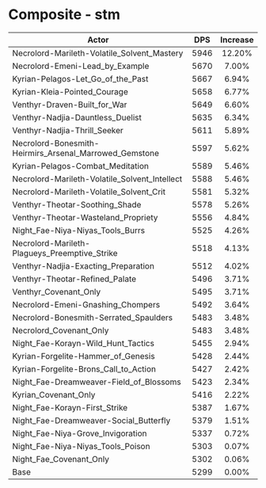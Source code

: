 # Composite - stm
| Actor | DPS | Increase |
|---|:---:|:---:|
|Necrolord-Marileth-Volatile_Solvent_Mastery|5946|12.20%|
|Necrolord-Emeni-Lead_by_Example|5670|7.00%|
|Kyrian-Pelagos-Let_Go_of_the_Past|5667|6.94%|
|Kyrian-Kleia-Pointed_Courage|5658|6.77%|
|Venthyr-Draven-Built_for_War|5649|6.60%|
|Venthyr-Nadjia-Dauntless_Duelist|5635|6.34%|
|Venthyr-Nadjia-Thrill_Seeker|5611|5.89%|
|Necrolord-Bonesmith-Heirmirs_Arsenal_Marrowed_Gemstone|5597|5.62%|
|Kyrian-Pelagos-Combat_Meditation|5589|5.46%|
|Necrolord-Marileth-Volatile_Solvent_Intellect|5588|5.46%|
|Necrolord-Marileth-Volatile_Solvent_Crit|5581|5.32%|
|Venthyr-Theotar-Soothing_Shade|5578|5.26%|
|Venthyr-Theotar-Wasteland_Propriety|5556|4.84%|
|Night_Fae-Niya-Niyas_Tools_Burrs|5525|4.26%|
|Necrolord-Marileth-Plagueys_Preemptive_Strike|5518|4.13%|
|Venthyr-Nadjia-Exacting_Preparation|5512|4.02%|
|Venthyr-Theotar-Refined_Palate|5496|3.71%|
|Venthyr_Covenant_Only|5495|3.71%|
|Necrolord-Emeni-Gnashing_Chompers|5492|3.64%|
|Necrolord-Bonesmith-Serrated_Spaulders|5483|3.48%|
|Necrolord_Covenant_Only|5483|3.48%|
|Night_Fae-Korayn-Wild_Hunt_Tactics|5455|2.94%|
|Kyrian-Forgelite-Hammer_of_Genesis|5428|2.44%|
|Kyrian-Forgelite-Brons_Call_to_Action|5427|2.42%|
|Night_Fae-Dreamweaver-Field_of_Blossoms|5423|2.34%|
|Kyrian_Covenant_Only|5416|2.22%|
|Night_Fae-Korayn-First_Strike|5387|1.67%|
|Night_Fae-Dreamweaver-Social_Butterfly|5379|1.51%|
|Night_Fae-Niya-Grove_Invigoration|5337|0.72%|
|Night_Fae-Niya-Niyas_Tools_Poison|5303|0.07%|
|Night_Fae_Covenant_Only|5302|0.06%|
|Base|5299|0.00%|
